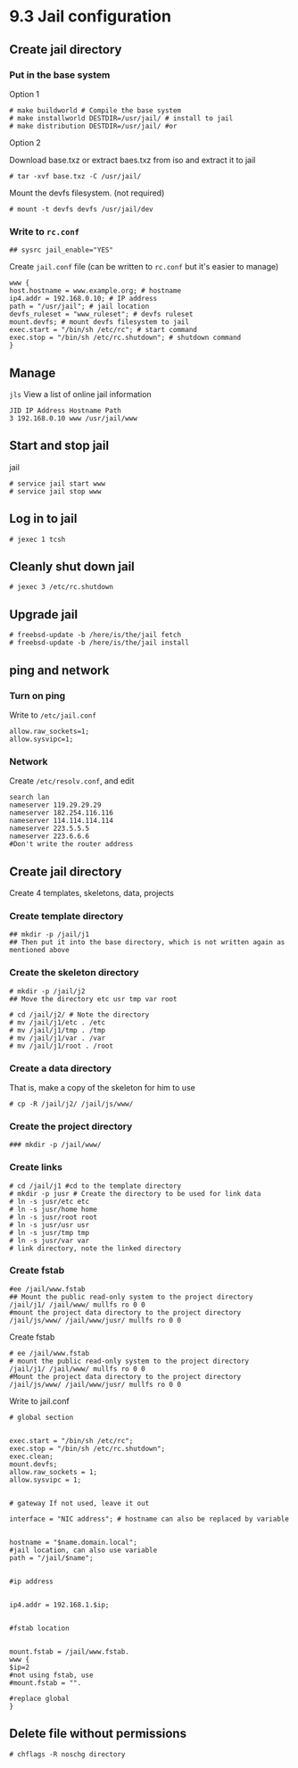 # 9.3 Jail configuration

## Create jail directory

### Put in the base system

Option 1

```
# make buildworld # Compile the base system
# make installworld DESTDIR=/usr/jail/ # install to jail
# make distribution DESTDIR=/usr/jail/ #or
```

Option 2

Download base.txz or extract baes.txz from iso and extract it to jail

`# tar -xvf base.txz -C /usr/jail/`

Mount the devfs filesystem. (not required)

`# mount -t devfs devfs /usr/jail/dev`

### Write to `rc.conf`

```
## sysrc jail_enable="YES"
```

Create `jail.conf` file (can be written to `rc.conf` but it's easier to manage)

```
www {
host.hostname = www.example.org; # hostname
ip4.addr = 192.168.0.10; # IP address
path = "/usr/jail"; # jail location
devfs_ruleset = "www_ruleset"; # devfs ruleset
mount.devfs; # mount devfs filesystem to jail
exec.start = "/bin/sh /etc/rc"; # start command
exec.stop = "/bin/sh /etc/rc.shutdown"; # shutdown command
}
```

## Manage

`jls` View a list of online jail information

```
JID IP Address Hostname Path
3 192.168.0.10 www /usr/jail/www
```

## Start and stop jail

jail
``` 
# service jail start www
# service jail stop www
``` 

## Log in to jail

```
# jexec 1 tcsh
```

## Cleanly shut down jail

```
# jexec 3 /etc/rc.shutdown
```

## Upgrade jail

```
# freebsd-update -b /here/is/the/jail fetch
# freebsd-update -b /here/is/the/jail install
```

## ping and network

### Turn on ping

Write to `/etc/jail.conf`

```
allow.raw_sockets=1;
allow.sysvipc=1;
```

### Network

Create `/etc/resolv.conf`, and edit

```
search lan
nameserver 119.29.29.29
nameserver 182.254.116.116
nameserver 114.114.114.114
nameserver 223.5.5.5
nameserver 223.6.6.6
#Don't write the router address
```

## Create jail directory

Create 4 templates, skeletons, data, projects

### Create template directory

```
## mkdir -p /jail/j1
## Then put it into the base directory, which is not written again as mentioned above
```

### Create the skeleton directory

```
# mkdir -p /jail/j2
## Move the directory etc usr tmp var root
```

```
# cd /jail/j2/ # Note the directory
# mv /jail/j1/etc . /etc
# mv /jail/j1/tmp . /tmp
# mv /jail/j1/var . /var
# mv /jail/j1/root . /root
```

### Create a data directory

That is, make a copy of the skeleton for him to use 

`# cp -R /jail/j2/ /jail/js/www/`

### Create the project directory

```
### mkdir -p /jail/www/
```

### Create links

```
# cd /jail/j1 #cd to the template directory
# mkdir -p jusr # Create the directory to be used for link data
# ln -s jusr/etc etc
# ln -s jusr/home home
# ln -s jusr/root root
# ln -s jusr/usr usr
# ln -s jusr/tmp tmp
# ln -s jusr/var var
# link directory, note the linked directory
```

### Create fstab

```
#ee /jail/www.fstab
## Mount the public read-only system to the project directory
/jail/j1/ /jail/www/ mullfs ro 0 0
#mount the project data directory to the project directory
/jail/js/www/ /jail/www/jusr/ mullfs ro 0 0
```

Create fstab

```
# ee /jail/www.fstab
# mount the public read-only system to the project directory
/jail/j1/ /jail/www/ mullfs ro 0 0
#Mount the project data directory to the project directory
/jail/js/www/ /jail/www/jusr/ mullfs ro 0 0
```

Write to jail.conf

```
# global section


exec.start = "/bin/sh /etc/rc";
exec.stop = "/bin/sh /etc/rc.shutdown";
exec.clean;
mount.devfs;
allow.raw_sockets = 1;
allow.sysvipc = 1;


# gateway If not used, leave it out

interface = "NIC address"; # hostname can also be replaced by variable


hostname = "$name.domain.local";
#jail location, can also use variable
path = "/jail/$name";


#ip address


ip4.addr = 192.168.1.$ip;


#fstab location


mount.fstab = /jail/www.fstab.
www {
$ip=2
#not using fstab, use
#mount.fstab = "".

#replace global
}
```

## Delete file without permissions

```
# chflags -R noschg directory
```
